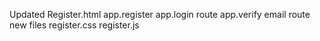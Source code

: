 Updated 
Register.html
app.register
app.login route
app.verify email route
new files
register.css
register.js
